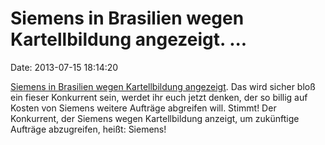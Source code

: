 Siemens in Brasilien wegen Kartellbildung angezeigt. \...
=========================================================

Date: 2013-07-15 18:14:20

[Siemens in Brasilien wegen Kartellbildung
angezeigt](http://www.tagesschau.de/wirtschaft/siemens340.html). Das
wird sicher bloß ein fieser Konkurrent sein, werdet ihr euch jetzt
denken, der so billig auf Kosten von Siemens weitere Aufträge abgreifen
will. Stimmt! Der Konkurrent, der Siemens wegen Kartellbildung anzeigt,
um zukünftige Aufträge abzugreifen, heißt: Siemens!
